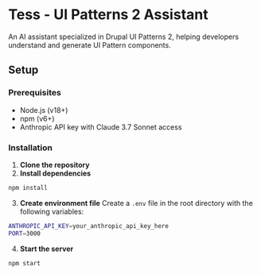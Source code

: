 # Tess - UI Patterns 2 Assistant

An AI assistant specialized in Drupal UI Patterns 2, helping developers understand and generate UI Pattern components.

## Setup

### Prerequisites
- Node.js (v18+)
- npm (v6+)
- Anthropic API key with Claude 3.7 Sonnet access

### Installation

1. **Clone the repository**
2. **Install dependencies**
```bash
npm install
```
3. **Create environment file**
Create a `.env` file in the root directory with the following variables:

```bash
ANTHROPIC_API_KEY=your_anthropic_api_key_here
PORT=3000
```

4. **Start the server**
```bash
npm start
```

